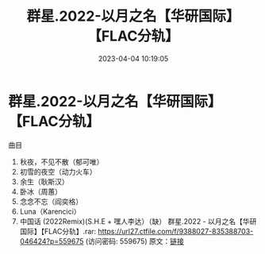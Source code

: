 ﻿---
title: 群星.2022-以月之名【华研国际】【FLAC分轨】
date: 2023-04-04 10:19:05
categories: APE、FLAC、MP3
tags: 华语中文
---
# 群星.2022-以月之名【华研国际】【FLAC分轨】

曲目
01. 秋夜，不见不散（郁可唯）
02. 初雪的夜空（动力火车）
03. 余生（耿斯汉）
04. 卧冰（周蕙）
05. 念念不忘（阎奕格）
06. Luna（Karencici）
07. 中国话 (2022Remix)(S.H.E + 嘿人李达）（缺）
群星.2022 - 以月之名【华研国际】【FLAC分轨】.rar: https://url27.ctfile.com/f/9388027-835388703-046424?p=559675
(访问密码: 559675)
原文：[链接](https://blog.sina.com.cn/s/blog_1647c7e76010311ad.html)